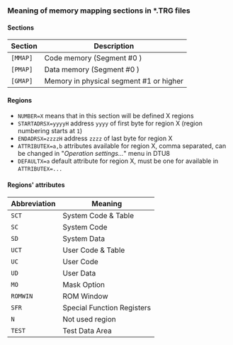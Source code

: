 ### Meaning of memory mapping sections in *.TRG files
#### Sections

|Section | Description                 |
| ---    | ---                         |
| `[MMAP]` | Code memory (Segment #0 ) |
| `[PMAP]` | Data memory (Segment #0 ) |
| `[GMAP]` | Memory in physical segment #1 or higher |

#### Regions
- `NUMBER=X` means that in this section will be defined X regions
- `STARTADRSX=yyyyH` address `yyyy` of first byte for region X (region numbering starts at `1`)
- `ENDADRSX=zzzzH` address `zzzz` of last byte for region X
- `ATTRIBUTEX=a,b` attributes available for region X, comma separated, can be changed in "_Operation settings..._" menu in DTU8
- `DEFAULTX=a` default attribute for region X, must be one for available in `ATTRIBUTEX=...`

#### Regions' attributes
| Abbreviation | Meaning                    |
| ---          |  ---                       |
| `SCT`        | System Code & Table        |
| `SC`         | System Code                |
| `SD`         | System Data                |
| `UCT`        | User Code & Table          |
| `UC`         | User Code                  |
| `UD`         | User Data                  |
| `MO`         | Mask Option                |
| `ROMWIN`     | ROM Window                 |
| `SFR`        | Special Function Registers |
| `N`          | Not used region            |
| `TEST`       | Test Data Area             |

